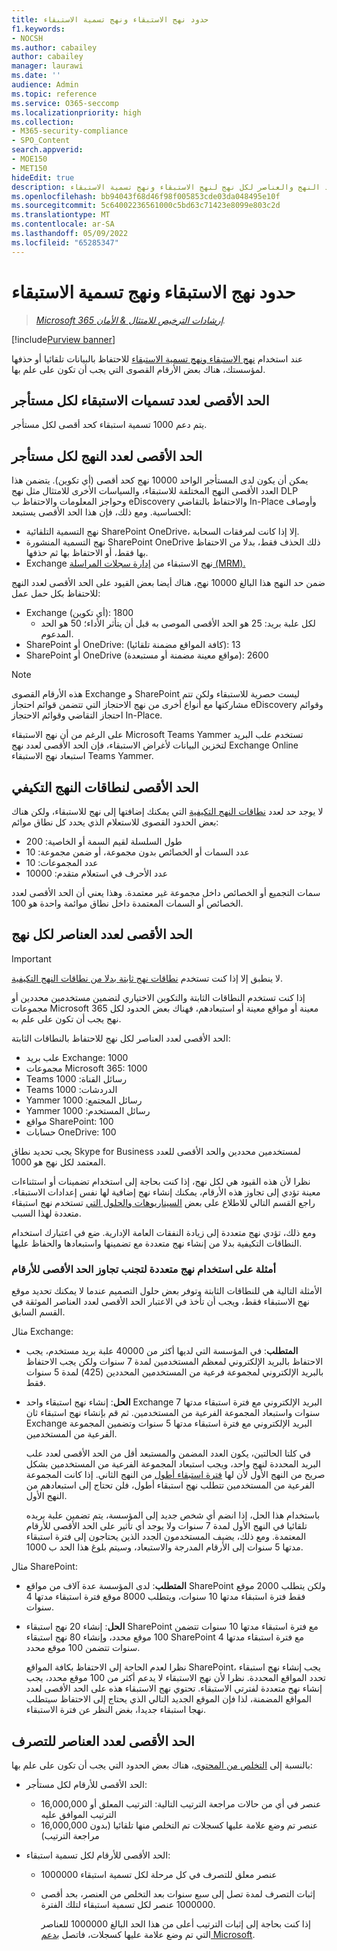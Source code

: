 ```yaml
---
title: حدود نهج الاستبقاء ونهج تسمية الاستبقاء
f1.keywords:
- NOCSH
ms.author: cabailey
author: cabailey
manager: laurawi
ms.date: ''
audience: Admin
ms.topic: reference
ms.service: O365-seccomp
ms.localizationpriority: high
ms.collection:
- M365-security-compliance
- SPO_Content
search.appverid:
- MOE150
- MET150
hideEdit: true
description: فهم الحد الأقصى لعدد النهج والعناصر لكل نهج لنهج الاستبقاء ونهج تسمية الاستبقاء
ms.openlocfilehash: bb94043f68d46f98f005853cde03da048495e10f
ms.sourcegitcommit: 5c64002236561000c5bd63c71423e8099e803c2d
ms.translationtype: MT
ms.contentlocale: ar-SA
ms.lasthandoff: 05/09/2022
ms.locfileid: "65285347"
---
```

# <a name="limits-for-retention-policies-and-retention-label-policies"></a>حدود نهج الاستبقاء ونهج تسمية الاستبقاء

>*[Microsoft 365 إرشادات الترخيص للامتثال & الأمان](/office365/servicedescriptions/microsoft-365-service-descriptions/microsoft-365-tenantlevel-services-licensing-guidance/microsoft-365-security-compliance-licensing-guidance).*

[!include[Purview banner](../includes/purview-rebrand-banner.md)]

عند استخدام [نهج الاستبقاء ونهج تسمية الاستبقاء](retention.md#retention-policies-and-retention-labels) للاحتفاظ بالبيانات تلقائيا أو حذفها لمؤسستك، هناك بعض الأرقام القصوى التي يجب أن تكون على علم بها.

## <a name="maximum-number-of-retention-labels-per-tenant"></a>الحد الأقصى لعدد تسميات الاستبقاء لكل مستأجر

يتم دعم 1000 تسمية استبقاء كحد أقصى لكل مستأجر.

## <a name="maximum-number-of-policies-per-tenant"></a>الحد الأقصى لعدد النهج لكل مستأجر

يمكن أن يكون لدى المستأجر الواحد 10000 نهج كحد أقصى (أي تكوين). يتضمن هذا العدد الأقصى النهج المختلفة للاستبقاء، والسياسات الأخرى للامتثال مثل نهج DLP وحواجز المعلومات والاحتفاظ ب eDiscovery والاحتفاظ بالتقاضي In-Place وأوصاف الحساسية. ومع ذلك، فإن هذا الحد الأقصى يستبعد:

- نهج التسمية التلقائية SharePoint OneDrive، إلا إذا كانت لمرفقات السحابة.
- نهج التسمية المنشورة SharePoint OneDrive ذلك الحذف فقط، بدلا من الاحتفاظ بها فقط، أو الاحتفاظ بها ثم حذفها.
- Exchange نهج الاستبقاء من [إدارة سجلات المراسلة (MRM).](/exchange/security-and-compliance/messaging-records-management/messaging-records-management)

ضمن حد النهج هذا البالغ 10000 نهج، هناك أيضا بعض القيود على الحد الأقصى لعدد النهج للاحتفاظ بكل حمل عمل:

- Exchange (أي تكوين): 1800
  - لكل علبة بريد: 25 هو الحد الأقصى الموصى به قبل أن يتأثر الأداء؛ 50 هو الحد المدعوم.
- SharePoint أو OneDrive: (كافة المواقع مضمنة تلقائيا): 13
- SharePoint أو OneDrive (مواقع معينة مضمنة أو مستبعدة): 2600

> [!NOTE]
> هذه الأرقام القصوى Exchange و SharePoint ليست حصرية للاستبقاء ولكن تتم مشاركتها مع أنواع أخرى من نهج الاحتجاز التي تتضمن قوائم احتجاز eDiscovery وقوائم احتجاز التقاضي وقوائم الاحتجاز In-Place.

على الرغم من أن نهج الاستبقاء Microsoft Teams Yammer تستخدم علب البريد لتخزين البيانات لأغراض الاستبقاء، فإن الحد الأقصى لعدد نهج Exchange Online استبعاد نهج الاستبقاء Teams Yammer.

## <a name="maximums-for-adaptive-policy-scopes"></a>الحد الأقصى لنطاقات النهج التكيفي

لا يوجد حد لعدد [نطاقات النهج التكيفية](retention.md#adaptive-or-static-policy-scopes-for-retention) التي يمكنك إضافتها إلى نهج للاستبقاء، ولكن هناك بعض الحدود القصوى للاستعلام الذي يحدد كل نطاق موائم:

- طول السلسلة لقيم السمة أو الخاصية: 200
- عدد السمات أو الخصائص بدون مجموعة، أو ضمن مجموعة: 10
- عدد المجموعات: 10
- عدد الأحرف في استعلام متقدم: 10000

سمات التجميع أو الخصائص داخل مجموعة غير معتمدة. وهذا يعني أن الحد الأقصى لعدد الخصائص أو السمات المعتمدة داخل نطاق موائمة واحدة هو 100.

## <a name="maximum-number-of-items-per-policy"></a>الحد الأقصى لعدد العناصر لكل نهج

> [!IMPORTANT]
> لا ينطبق إلا إذا كنت تستخدم [نطاقات نهج ثابتة بدلا من نطاقات النهج التكيفية](retention.md#adaptive-or-static-policy-scopes-for-retention).

إذا كنت تستخدم النطاقات الثابتة والتكوين الاختياري لتضمين مستخدمين محددين أو مجموعات Microsoft 365 معينة أو مواقع معينة أو استبعادهم، فهناك بعض الحدود لكل نهج يجب أن تكون على علم به.

الحد الأقصى لعدد العناصر لكل نهج للاحتفاظ بالنطاقات الثابتة:

- علب بريد Exchange: 1000
- مجموعات Microsoft 365: 1000
- Teams رسائل القناة: 1000
- Teams الدردشات: 1000
- Yammer رسائل المجتمع: 1000
- Yammer رسائل المستخدم: 1000
- مواقع SharePoint: 100
- حسابات OneDrive: 100

يجب تحديد نطاق Skype for Business لمستخدمين محددين والحد الأقصى للعدد المعتمد لكل نهج هو 1000.

نظرا لأن هذه القيود هي لكل نهج، إذا كنت بحاجة إلى استخدام تضمينات أو استثناءات معينة تؤدي إلى تجاوز هذه الأرقام، يمكنك إنشاء نهج إضافية لها نفس إعدادات الاستبقاء. راجع القسم التالي للاطلاع على بعض [السيناريوهات والحلول التي](#examples-of-using-multiple-policies-to-avoid-exceeding-maximum-numbers) تستخدم نهج استبقاء متعددة لهذا السبب.

ومع ذلك، تؤدي نهج متعددة إلى زيادة النفقات العامة الإدارية. ضع في اعتبارك استخدام النطاقات التكيفية بدلا من إنشاء نهج متعددة مع تضمينها واستبعادها والحفاظ عليها.

### <a name="examples-of-using-multiple-policies-to-avoid-exceeding-maximum-numbers"></a>أمثلة على استخدام نهج متعددة لتجنب تجاوز الحد الأقصى للأرقام

الأمثلة التالية هي للنطاقات الثابتة وتوفر بعض حلول التصميم عندما لا يمكنك تحديد موقع نهج الاستبقاء فقط، ويجب أن تأخذ في الاعتبار الحد الأقصى لعدد العناصر الموثقة في القسم السابق.

مثال Exchange:

- **المتطلب**: في المؤسسة التي لديها أكثر من 40000 علبة بريد مستخدم، يجب الاحتفاظ بالبريد الإلكتروني لمعظم المستخدمين لمدة 7 سنوات ولكن يجب الاحتفاظ بالبريد الإلكتروني لمجموعة فرعية من المستخدمين المحددين (425) لمدة 5 سنوات فقط.

- **الحل**: إنشاء نهج استبقاء واحد Exchange البريد الإلكتروني مع فترة استبقاء مدتها 7 سنوات واستبعاد المجموعة الفرعية من المستخدمين. ثم قم بإنشاء نهج استبقاء ثان Exchange البريد الإلكتروني مع فترة استبقاء مدتها 5 سنوات وتضمين المجموعة الفرعية من المستخدمين.

    في كلتا الحالتين، يكون العدد المضمن والمستبعد أقل من الحد الأقصى لعدد علب البريد المحددة لنهج واحد، ويجب استبعاد المجموعة الفرعية من المستخدمين بشكل صريح من النهج الأول لأن لها [فترة استبقاء أطول](retention.md#the-principles-of-retention-or-what-takes-precedence) من النهج الثاني. إذا كانت المجموعة الفرعية من المستخدمين تتطلب نهج استبقاء أطول، فلن تحتاج إلى استبعادهم من النهج الأول.

    باستخدام هذا الحل، إذا انضم أي شخص جديد إلى المؤسسة، يتم تضمين علبة بريده تلقائيا في النهج الأول لمدة 7 سنوات ولا يوجد أي تأثير على الحد الأقصى للأرقام المعتمدة. ومع ذلك، يضيف المستخدمون الجدد الذين يحتاجون إلى فترة استبقاء مدتها 5 سنوات إلى الأرقام المدرجة والاستبعاد، وسيتم بلوغ هذا الحد ب 1000.

مثال SharePoint:

- **المتطلب**: لدى المؤسسة عدة آلاف من مواقع SharePoint ولكن يتطلب 2000 موقع فقط فترة استبقاء مدتها 10 سنوات، ويتطلب 8000 موقع فترة استبقاء مدتها 4 سنوات.

- **الحل**: إنشاء 20 نهج استبقاء SharePoint مع فترة استبقاء مدتها 10 سنوات تتضمن 100 موقع محدد، وإنشاء 80 نهج استبقاء SharePoint مع فترة استبقاء مدتها 4 سنوات تتضمن 100 موقع محدد.

    نظرا لعدم الحاجة إلى الاحتفاظ بكافة المواقع SharePoint، يجب إنشاء نهج استبقاء تحدد المواقع المحددة. نظرا لأن نهج الاستبقاء لا يدعم أكثر من 100 موقع محدد، يجب إنشاء نهج متعددة لفترتي الاستبقاء. تحتوي نهج الاستبقاء هذه على الحد الأقصى لعدد المواقع المضمنة، لذا فإن الموقع الجديد التالي الذي يحتاج إلى الاحتفاظ سيتطلب نهجا استبقاء جديدا، بغض النظر عن فترة الاستبقاء.

## <a name="maximum-number-of-items-for-disposition"></a>الحد الأقصى لعدد العناصر للتصرف

بالنسبة إلى [التخلص من المحتوى](disposition.md)، هناك بعض الحدود التي يجب أن تكون على علم بها:

- الحد الأقصى للأرقام لكل مستأجر:
  - 16,000,000 عنصر في أي من حالات مراجعة الترتيب التالية: الترتيب المعلق أو الترتيب الموافق عليه
  - 16,000,000 عنصر تم وضع علامة عليها كسجلات تم التخلص منها تلقائيا (بدون مراجعة الترتيب)

- الحد الأقصى للأرقام لكل تسمية استبقاء:
  - 1000000 عنصر معلق للتصرف في كل مرحلة لكل تسمية استبقاء
  - إثبات التصرف لمدة تصل إلى سبع سنوات بعد التخلص من العنصر، بحد أقصى 1000000 عنصر لكل تسمية استبقاء لتلك الفترة.

    إذا كنت بحاجة إلى إثبات الترتيب أعلى من هذا الحد البالغ 1000000 للعناصر التي تم وضع علامة عليها كسجلات، فاتصل [بدعم Microsoft](../admin/get-help-support.md).
